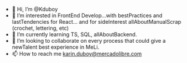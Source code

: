 - 👋 Hi, I’m @Kduboy
- 👀 I’m interested in FrontEnd Develop...with bestPractices and lastTendencies for React... and for sideInterest allAboutManualScrap (crochet, lettering, etc)
- 🌱 I’m currently learning TS, SQL, allAboutBackend.
- 💞️ I’m looking to collaborate on every process that could give a newTalent best experience in MeLi.
- 📫 How to reach me karin.duboy@mercadolibre.com

<!---
Kduboy/Kduboy is a ✨ special ✨ repository because its `README.md` (this file) appears on your GitHub profile.
You can click the Preview link to take a look at your changes.
--->
